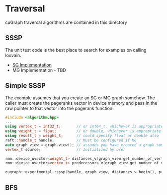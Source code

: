 # Traversal
cuGraph traversal algorithms are contained in this directory

## SSSP

The unit test code is the best place to search for examples on calling louvain.

 * [SG Implementation](../../tests/experimental/sssp_test.cpp)
 * MG Implementation - TBD

## Simple SSSP

The example assumes that you create an SG or MG graph somehow.  The caller must create the pageranks vector in device memory and pass in the raw pointer to that vector into the pagerank function.

```cpp
#include <algorithm.hpp>
...
using vertex_t = int32_t;       // or int64_t, whichever is appropriate
using weight_t = float;         // or double, whichever is appropriate
using result_t = weight_t;      // could specify float or double also
raft::handle_t handle;          // Must be configured if MG
auto graph_view = graph.view(); // assumes you have created a graph somehow
vertex_t source;                // Initialized by user

rmm::device_uvector<weight_t> distances_v(graph_view.get_number_of_vertices(), handle.get_stream());
rmm::device_uvector<vertex_t> predecessors_v(graph_view.get_number_of_vertices(), handle.get_stream());

cugraph::experimental::sssp(handle, graph_view, distances_v.begin(), predecessors_v.begin(), source, std::numeric_limits<weight_t>::max(), false);
```

## BFS

